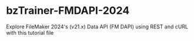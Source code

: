 # bzTrainer-FMDAPI-2024
Explore FileMaker 2024's (v21.x) Data API (FM DAPI) using REST and cURL with this tutorial file
